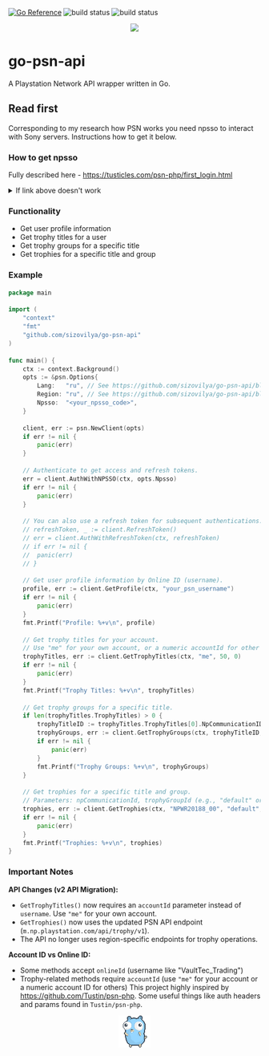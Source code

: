 [![Go Reference](https://pkg.go.dev/badge/github.com/sizovilya/go-psn-api.svg)](https://pkg.go.dev/github.com/sizovilya/go-psn-api)
![build status](https://github.com/sizovilya/go-psn-api/actions/workflows/go.yml/badge.svg?branch=main)
![build status](https://github.com/sizovilya/go-psn-api/actions/workflows/golangci-lint.yml/badge.svg?branch=main)
<p align="center"><img src="assets/gopher_ps_gamer.png" width="250"></p>

# go-psn-api
A Playstation Network API wrapper written in Go.
## Read first
Corresponding to my research how PSN works you need npsso to interact with Sony servers.
Instructions how to get it below.  
### How to get npsso  
Fully described here - https://tusticles.com/psn-php/first_login.html
<details>
<summary>
If link above doesn't work
</summary>

Copy this js code:   
```javascript
(function(open) {
    XMLHttpRequest.prototype.open = function(method, url, async, user, pass) {

        this.addEventListener("readystatechange", function() {
            if (this.readyState == XMLHttpRequest.DONE) {
                let response = JSON.parse(this.responseText);

                if (response && "npsso" in response) {
                    console.log('found npsso', response.npsso);
                }
            }
        }, false);

        open.call(this, method, url, async, user, pass);
    };

    window.onbeforeunload = function(){
        return 'Are you sure you want to leave?';
    };

})(XMLHttpRequest.prototype.open);
```
 - Navigate to https://account.sonyentertainmentnetwork.com/ in your browser and open your browser’s developer console
 - Paste the above Javascript into the console and then login.
 - After the login flow is completed, you should see a new log in the developer console that looks like: found npsso <64 character code>. Copy that 64 character code.
</details>

### Functionality
- Get user profile information
- Get trophy titles for a user
- Get trophy groups for a specific title
- Get trophies for a specific title and group

### Example
```go
package main

import (
	"context"
	"fmt"
	"github.com/sizovilya/go-psn-api"
)

func main() {
	ctx := context.Background()
	opts := &psn.Options{
		Lang:   "ru", // See https://github.com/sizovilya/go-psn-api/blob/main/langs.go
		Region: "ru", // See https://github.com/sizovilya/go-psn-api/blob/main/regions.go
		Npsso:  "<your_npsso_code>",
	}

	client, err := psn.NewClient(opts)
	if err != nil {
		panic(err)
	}

	// Authenticate to get access and refresh tokens.
	err = client.AuthWithNPSSO(ctx, opts.Npsso)
	if err != nil {
		panic(err)
	}

	// You can also use a refresh token for subsequent authentications.
	// refreshToken, _ := client.RefreshToken()
	// err = client.AuthWithRefreshToken(ctx, refreshToken)
	// if err != nil {
	// 	panic(err)
	// }

	// Get user profile information by Online ID (username).
	profile, err := client.GetProfile(ctx, "your_psn_username")
	if err != nil {
		panic(err)
	}
	fmt.Printf("Profile: %+v\n", profile)

	// Get trophy titles for your account.
	// Use "me" for your own account, or a numeric accountId for other users.
	trophyTitles, err := client.GetTrophyTitles(ctx, "me", 50, 0)
	if err != nil {
		panic(err)
	}
	fmt.Printf("Trophy Titles: %+v\n", trophyTitles)

	// Get trophy groups for a specific title.
	if len(trophyTitles.TrophyTitles) > 0 {
		trophyTitleID := trophyTitles.TrophyTitles[0].NpCommunicationID
		trophyGroups, err := client.GetTrophyGroups(ctx, trophyTitleID, "me")
		if err != nil {
			panic(err)
		}
		fmt.Printf("Trophy Groups: %+v\n", trophyGroups)
	}

	// Get trophies for a specific title and group.
	// Parameters: npCommunicationId, trophyGroupId (e.g., "default" or "001"), accountId
	trophies, err := client.GetTrophies(ctx, "NPWR20188_00", "default", "me")
	if err != nil {
		panic(err)
	}
	fmt.Printf("Trophies: %+v\n", trophies)
}
```

### Important Notes

**API Changes (v2 API Migration):**
- `GetTrophyTitles()` now requires an `accountId` parameter instead of `username`. Use `"me"` for your own account.
- `GetTrophies()` now uses the updated PSN API endpoint (`m.np.playstation.com/api/trophy/v1`).
- The API no longer uses region-specific endpoints for trophy operations.

**Account ID vs Online ID:**
- Some methods accept `onlineId` (username like "VaultTec_Trading")
- Trophy-related methods require `accountId` (use `"me"` for your account or a numeric account ID for others)
This project highly inspired by https://github.com/Tustin/psn-php. Some useful things like auth headers and params found in `Tustin/psn-php`. 
<p align="center"> <img src="assets/gopher-dance.gif"> </p>

